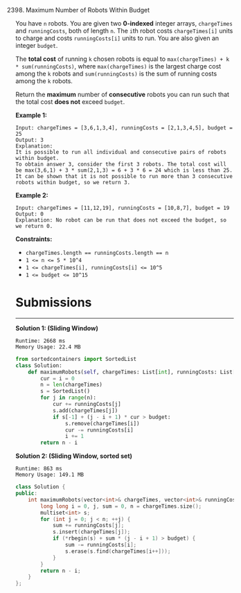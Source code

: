 2398. Maximum Number of Robots Within Budget

You have `n` robots. You are given two **0-indexed** integer arrays, `chargeTimes` and `runningCosts`, both of length `n`. The `i`th robot costs `chargeTimes[i]` units to charge and costs `runningCosts[i]` units to run. You are also given an integer `budget`.

The **total cost** of running `k` chosen robots is equal to `max(chargeTimes) + k * sum(runningCosts)`, where `max(chargeTimes)` is the largest charge cost among the `k` robots and `sum(runningCosts)` is the sum of running costs among the `k` robots.

Return the **maximum** number of **consecutive** robots you can run such that the total cost **does not** exceed `budget`.

 

**Example 1:**
```
Input: chargeTimes = [3,6,1,3,4], runningCosts = [2,1,3,4,5], budget = 25
Output: 3
Explanation: 
It is possible to run all individual and consecutive pairs of robots within budget.
To obtain answer 3, consider the first 3 robots. The total cost will be max(3,6,1) + 3 * sum(2,1,3) = 6 + 3 * 6 = 24 which is less than 25.
It can be shown that it is not possible to run more than 3 consecutive robots within budget, so we return 3.
```

**Example 2:**
```
Input: chargeTimes = [11,12,19], runningCosts = [10,8,7], budget = 19
Output: 0
Explanation: No robot can be run that does not exceed the budget, so we return 0.
```

**Constraints:**

* `chargeTimes.length == runningCosts.length == n`
* `1 <= n <= 5 * 10^4`
* `1 <= chargeTimes[i], runningCosts[i] <= 10^5`
* `1 <= budget <= 10^15`

# Submissions
---
**Solution 1: (Sliding Window)**
```
Runtime: 2668 ms
Memory Usage: 22.4 MB
```
```python
from sortedcontainers import SortedList
class Solution:
    def maximumRobots(self, chargeTimes: List[int], runningCosts: List[int], budget: int) -> int:
        cur = i = 0
        n = len(chargeTimes)
        s = SortedList()
        for j in range(n):
            cur += runningCosts[j]
            s.add(chargeTimes[j])
            if s[-1] + (j - i + 1) * cur > budget:
                s.remove(chargeTimes[i])
                cur -= runningCosts[i]
                i += 1
        return n - i
```

**Solution 2: (Sliding Window, sorted set)**
```
Runtime: 863 ms
Memory Usage: 149.1 MB
```
```c++
class Solution {
public:
    int maximumRobots(vector<int>& chargeTimes, vector<int>& runningCosts, long long budget) {
        long long i = 0, j, sum = 0, n = chargeTimes.size();
        multiset<int> s;
        for (int j = 0; j < n; ++j) {
            sum += runningCosts[j];
            s.insert(chargeTimes[j]);
            if (*rbegin(s) + sum * (j - i + 1) > budget) {
                sum -= runningCosts[i];
                s.erase(s.find(chargeTimes[i++]));
            }
        }
        return n - i;
    }
};
```

